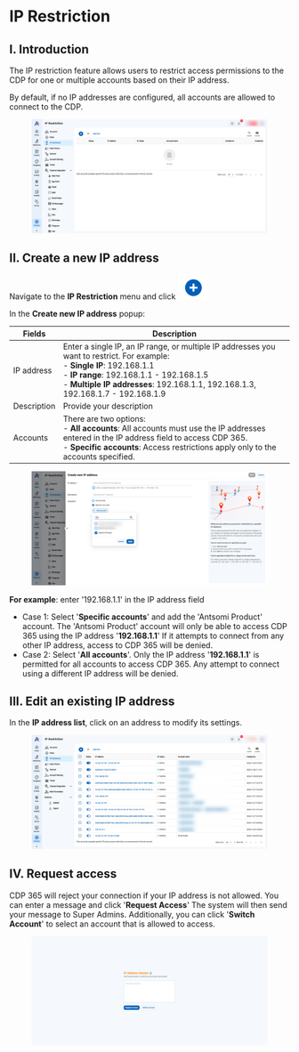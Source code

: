 # IP Restriction

## I. Introduction

The IP restriction feature allows users to restrict access permissions to the CDP for one or multiple accounts based on their IP address.

By default, if no IP addresses are configured, all accounts are allowed to connect to the CDP.&#x20;

<figure><img src="../.gitbook/assets/image (5).png" alt=""><figcaption></figcaption></figure>

## II. Create a new IP address

Navigate to the **IP Restriction** menu and click ![](<../.gitbook/assets/image (1) (1).png>)

In the **Create new IP address** popup:

<table><thead><tr><th>Fields</th><th width="566">Description</th></tr></thead><tbody><tr><td>IP address</td><td>Enter a single IP, an IP range, or multiple IP addresses you want to restrict. For example:<br>- <strong>Single IP</strong>: 192.168.1.1<br>- <strong>IP range</strong>: 192.168.1.1 - 192.168.1.5<br>- <strong>Multiple IP addresses</strong>: 192.168.1.1, 192.168.1.3, 192.168.1.7 - 192.168.1.9</td></tr><tr><td>Description</td><td>Provide your description</td></tr><tr><td>Accounts</td><td>There are two options:<br>- <strong>All accounts</strong>: All accounts must use the IP addresses entered in the IP address field to access CDP 365.<br>- <strong>Specific accounts</strong>: Access restrictions apply only to the accounts specified.</td></tr></tbody></table>

<figure><img src="../.gitbook/assets/image (2) (1).png" alt=""><figcaption></figcaption></figure>

**For example**: enter '192.168.1.1' in the IP address field

* Case 1: Select '**Specific accounts**' and add the 'Antsomi Product' account. The 'Antsomi Product' account will only be able to access CDP 365 using the IP address '**192.168.1.1**' If it attempts to connect from any other IP address, access to CDP 365 will be denied.
* Case 2: Select '**All accounts**'. Only the IP address '**192.168.1.1**' is permitted for all accounts to access CDP 365. Any attempt to connect using a different IP address will be denied.

## III. Edit an existing IP address

In the **IP address list**, click on an address to modify its settings.

<figure><img src="../.gitbook/assets/image (4) (1).png" alt=""><figcaption></figcaption></figure>

## IV. Request access

CDP 365 will reject your connection if your IP address is not allowed. You can enter a message and click '**Request Access**' The system will then send your message to Super Admins. Additionally, you can click '**Switch Account**' to select an account that is allowed to access.

<figure><img src="../.gitbook/assets/image (5) (1).png" alt=""><figcaption></figcaption></figure>
